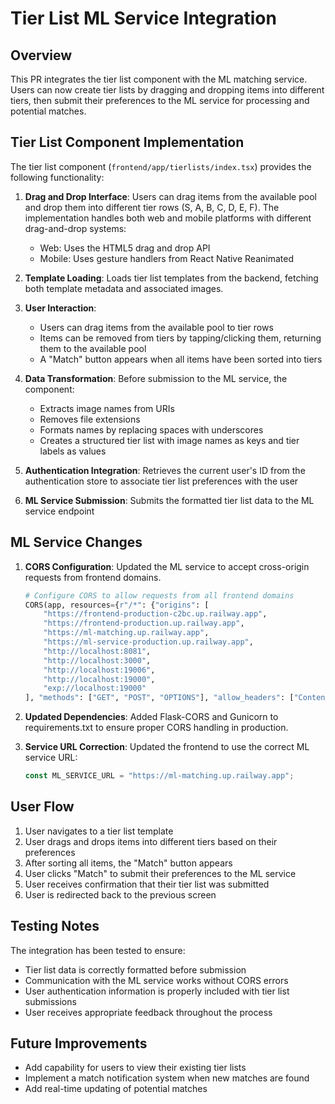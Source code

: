 # Tier List ML Service Integration

## Overview

This PR integrates the tier list component with the ML matching service. Users can now create tier lists by dragging and dropping items into different tiers, then submit their preferences to the ML service for processing and potential matches.

## Tier List Component Implementation

The tier list component (`frontend/app/tierlists/index.tsx`) provides the following functionality:

1. **Drag and Drop Interface**: Users can drag items from the available pool and drop them into different tier rows (S, A, B, C, D, E, F). The implementation handles both web and mobile platforms with different drag-and-drop systems:
   - Web: Uses the HTML5 drag and drop API
   - Mobile: Uses gesture handlers from React Native Reanimated

2. **Template Loading**: Loads tier list templates from the backend, fetching both template metadata and associated images.

3. **User Interaction**:
   - Users can drag items from the available pool to tier rows
   - Items can be removed from tiers by tapping/clicking them, returning them to the available pool
   - A "Match" button appears when all items have been sorted into tiers

4. **Data Transformation**: Before submission to the ML service, the component:
   - Extracts image names from URIs
   - Removes file extensions
   - Formats names by replacing spaces with underscores
   - Creates a structured tier list with image names as keys and tier labels as values

5. **Authentication Integration**: Retrieves the current user's ID from the authentication store to associate tier list preferences with the user

6. **ML Service Submission**: Submits the formatted tier list data to the ML service endpoint

## ML Service Changes

1. **CORS Configuration**: Updated the ML service to accept cross-origin requests from frontend domains.

   ```python
   # Configure CORS to allow requests from all frontend domains
   CORS(app, resources={r"/*": {"origins": [
       "https://frontend-production-c2bc.up.railway.app",
       "https://frontend-production.up.railway.app",
       "https://ml-matching.up.railway.app",
       "https://ml-service-production.up.railway.app",
       "http://localhost:8081",
       "http://localhost:3000",
       "http://localhost:19006",
       "http://localhost:19000",
       "exp://localhost:19000"
   ], "methods": ["GET", "POST", "OPTIONS"], "allow_headers": ["Content-Type", "Authorization"]}})
   ```

2. **Updated Dependencies**: Added Flask-CORS and Gunicorn to requirements.txt to ensure proper CORS handling in production.

3. **Service URL Correction**: Updated the frontend to use the correct ML service URL:

   ```javascript
   const ML_SERVICE_URL = "https://ml-matching.up.railway.app";
   ```

## User Flow

1. User navigates to a tier list template
2. User drags and drops items into different tiers based on their preferences
3. After sorting all items, the "Match" button appears
4. User clicks "Match" to submit their preferences to the ML service
5. User receives confirmation that their tier list was submitted
6. User is redirected back to the previous screen

## Testing Notes

The integration has been tested to ensure:

- Tier list data is correctly formatted before submission
- Communication with the ML service works without CORS errors
- User authentication information is properly included with tier list submissions
- User receives appropriate feedback throughout the process

## Future Improvements

- Add capability for users to view their existing tier lists
- Implement a match notification system when new matches are found
- Add real-time updating of potential matches

